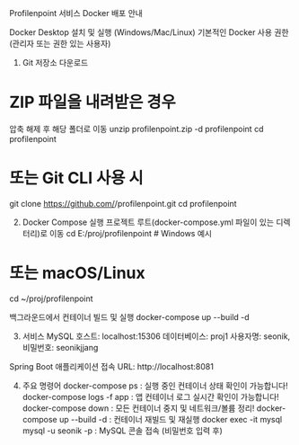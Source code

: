 Profilenpoint 서비스 Docker 배포 안내

Docker Desktop 설치 및 실행 (Windows/Mac/Linux)
기본적인 Docker 사용 권한(관리자 또는 권한 있는 사용자)

1. Git 저장소 다운로드
# ZIP 파일을 내려받은 경우
압축 해제 후 해당 폴더로 이동
unzip profilenpoint.zip -d profilenpoint
cd profilenpoint

# 또는 Git CLI 사용 시
git clone https://github.com/<your-username>/profilenpoint.git
cd profilenpoint

2. Docker Compose 실행
프로젝트 루트(docker-compose.yml 파일이 있는 디렉터리)로 이동
cd E:/proj/profilenpoint   # Windows 예시
# 또는 macOS/Linux
cd ~/proj/profilenpoint

백그라운드에서 컨테이너 빌드 및 실행
docker-compose up --build -d

3. 서비스
MySQL
호스트: localhost:15306
데이터베이스: proj1
사용자명: seonik, 비밀번호: seonikjjang

Spring Boot 애플리케이션
접속 URL: http://localhost:8081

4. 주요 명령어
docker-compose ps : 실행 중인 컨테이너 상태 확인이 가능합니다!
docker-compose logs -f app : 앱 컨테이너 로그 실시간 확인이 가능합니다!
docker-compose down : 모든 컨테이너 중지 및 네트워크/볼륨 정리!
docker-compose up --build -d : 컨테이너 재빌드 및 재실행
docker exec -it mysql mysql -u seonik -p : MySQL 콘솔 접속 (비밀번호 입력 후)

